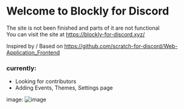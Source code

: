 # Welcome to Blockly for Discord
The site is not been finished and parts of it are not functional\
You can visit the site at https://blockly-for-discord.xyz/

Inspired by / Based on https://github.com/scratch-for-discord/Web-Application_Frontend

### currently:
- Looking for contributors
- Adding Events, Themes, Settings page

image:
![image](https://github.com/LarsIsHere/blockly-for-discord/assets/118752107/caf289d2-ab6a-4fe5-b086-4087623cf3c9)



